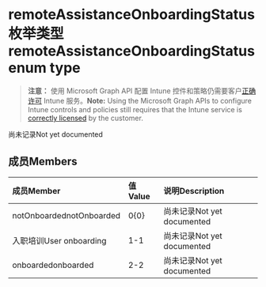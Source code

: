 # <a name="remoteassistanceonboardingstatus-enum-type"></a><span data-ttu-id="942b9-101">remoteAssistanceOnboardingStatus 枚举类型</span><span class="sxs-lookup"><span data-stu-id="942b9-101">remoteAssistanceOnboardingStatus enum type</span></span>

> <span data-ttu-id="942b9-102">**注意：** 使用 Microsoft Graph API 配置 Intune 控件和策略仍需要客户[正确许可](https://go.microsoft.com/fwlink/?linkid=839381) Intune 服务。</span><span class="sxs-lookup"><span data-stu-id="942b9-102">**Note:** Using the Microsoft Graph APIs to configure Intune controls and policies still requires that the Intune service is [correctly licensed](https://go.microsoft.com/fwlink/?linkid=839381) by the customer.</span></span>

<span data-ttu-id="942b9-103">尚未记录</span><span class="sxs-lookup"><span data-stu-id="942b9-103">Not yet documented</span></span>
## <a name="members"></a><span data-ttu-id="942b9-104">成员</span><span class="sxs-lookup"><span data-stu-id="942b9-104">Members</span></span>
|<span data-ttu-id="942b9-105">成员</span><span class="sxs-lookup"><span data-stu-id="942b9-105">Member</span></span>|<span data-ttu-id="942b9-106">值</span><span class="sxs-lookup"><span data-stu-id="942b9-106">Value</span></span>|<span data-ttu-id="942b9-107">说明</span><span class="sxs-lookup"><span data-stu-id="942b9-107">Description</span></span>|
|:---|:---|:---|
|<span data-ttu-id="942b9-108">notOnboarded</span><span class="sxs-lookup"><span data-stu-id="942b9-108">notOnboarded</span></span>|<span data-ttu-id="942b9-109">0</span><span class="sxs-lookup"><span data-stu-id="942b9-109">{0}</span></span>|<span data-ttu-id="942b9-110">尚未记录</span><span class="sxs-lookup"><span data-stu-id="942b9-110">Not yet documented</span></span>|
|<span data-ttu-id="942b9-111">入职培训</span><span class="sxs-lookup"><span data-stu-id="942b9-111">User onboarding</span></span>|<span data-ttu-id="942b9-112">1</span><span class="sxs-lookup"><span data-stu-id="942b9-112">-1</span></span>|<span data-ttu-id="942b9-113">尚未记录</span><span class="sxs-lookup"><span data-stu-id="942b9-113">Not yet documented</span></span>|
|<span data-ttu-id="942b9-114">onboarded</span><span class="sxs-lookup"><span data-stu-id="942b9-114">onboarded</span></span>|<span data-ttu-id="942b9-115">2</span><span class="sxs-lookup"><span data-stu-id="942b9-115">-2</span></span>|<span data-ttu-id="942b9-116">尚未记录</span><span class="sxs-lookup"><span data-stu-id="942b9-116">Not yet documented</span></span>|



